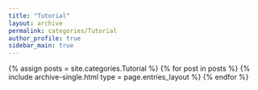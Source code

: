 ```yaml
---
title: "Tutorial"
layout: archive
permalink: categories/Tutorial
author_profile: true
sidebar_main: true
---
```


{% assign posts = site.categories.Tutorial %}
{% for post in posts %} {% include archive-single.html type = page.entries_layout %} {% endfor %}
